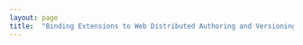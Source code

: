```yaml
---
layout: page
title:  "Binding Extensions to Web Distributed Authoring and Versioning (WebDAV)"
---
```


